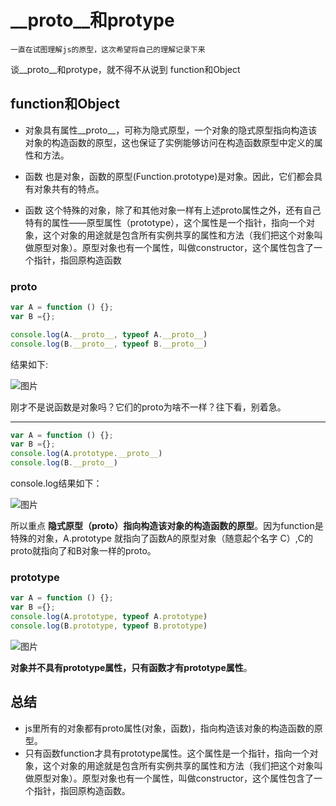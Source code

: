 # __proto__和protype
	一直在试图理解js的原型，这次希望将自己的理解记录下来
谈__proto__和protype，就不得不从说到 function和Object

## function和Object
- 对象具有属性__proto__，可称为隐式原型，一个对象的隐式原型指向构造该对象的构造函数的原型，这也保证了实例能够访问在构造函数原型中定义的属性和方法。

- 函数 也是对象，函数的原型(Function.prototype)是对象。因此，它们都会具有对象共有的特点。

- 函数 这个特殊的对象，除了和其他对象一样有上述proto属性之外，还有自己特有的属性——原型属性（prototype），这个属性是一个指针，指向一个对象，这个对象的用途就是包含所有实例共享的属性和方法（我们把这个对象叫做原型对象）。原型对象也有一个属性，叫做constructor，这个属性包含了一个指针，指回原构造函数

### __proto__

```javascript
var A = function () {};
var B ={};

console.log(A.__proto__, typeof A.__proto__)
console.log(B.__proto__, typeof B.__proto__)
```
结果如下:

![图片](https://raw.githubusercontent.com/HerryLo/Knowledge/master/Img/20180301112234.png)

刚才不是说函数是对象吗？它们的proto为啥不一样？往下看，别着急。


****

```javascript
var A = function () {};
var B ={};
console.log(A.prototype.__proto__)
console.log(B.__proto__)
```

console.log结果如下：

![图片](https://raw.githubusercontent.com/HerryLo/Knowledge/master/Img/20180301112422.png)

所以重点 **隐式原型（proto）指向构造该对象的构造函数的原型**。因为function是特殊的对象，A.prototype 就指向了函数A的原型对象（随意起个名字 C）,C的proto就指向了和B对象一样的proto。

### prototype

```javascript
var A = function () {};
var B ={};
console.log(A.prototype, typeof A.prototype)
console.log(B.prototype, typeof B.prototype)
```

![图片](https://raw.githubusercontent.com/HerryLo/Knowledge/master/Img/20180301113203.png)

**对象并不具有prototype属性，只有函数才有prototype属性**。

## 总结

- js里所有的对象都有proto属性(对象，函数)，指向构造该对象的构造函数的原型。
- 只有函数function才具有prototype属性。这个属性是一个指针，指向一个对象，这个对象的用途就是包含所有实例共享的属性和方法（我们把这个对象叫做原型对象）。原型对象也有一个属性，叫做constructor，这个属性包含了一个指针，指回原构造函数。
